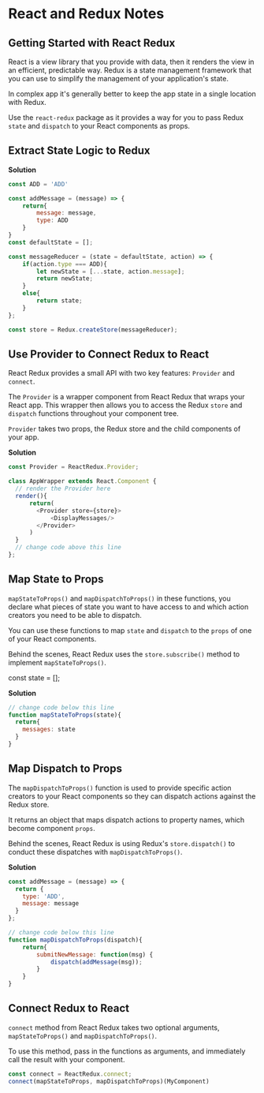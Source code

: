 # React and Redux Notes

## Getting Started with React Redux
React is a view library that you provide with data, then it renders the view in an efficient, predictable way. Redux is a state management framework that you can use to simplify the management of your application's state. 

In complex app it's generally better to keep the app state in a single location with Redux.

Use the `react-redux` package as it provides a way for you to pass Redux `state` and `dispatch` to your React components as props.

## Extract State Logic to Redux
**Solution**
```javascript
const ADD = 'ADD'

const addMessage = (message) => {
    return{
        message: message,
        type: ADD
    }
}
const defaultState = [];

const messageReducer = (state = defaultState, action) => {
    if(action.type === ADD){
        let newState = [...state, action.message];
        return newState;
    }
    else{
        return state;
    }
};

const store = Redux.createStore(messageReducer);
```

## Use Provider to Connect Redux to React
React Redux provides a small API with two key features: `Provider` and `connect`.

The `Provider` is a wrapper component from React Redux that wraps your React app. This wrapper then allows you to access the Redux `store` and `dispatch` functions throughout your component tree. 

`Provider` takes two props, the Redux store and the child components of your app.

**Solution**
```javascript
const Provider = ReactRedux.Provider;

class AppWrapper extends React.Component {
  // render the Provider here
  render(){
      return(
        <Provider store={store}>
            <DisplayMessages/>
        </Provider>
      )
  }
  // change code above this line
};
```

## Map State to Props
`mapStateToProps()` and `mapDispatchToProps()` in these functions, you declare what pieces of state you want to have access to and which action creators you need to be able to dispatch. 

You can use these functions to map `state` and `dispatch` to the `props` of one of your React components.

Behind the scenes, React Redux uses the `store.subscribe()` method to implement `mapStateToProps()`.

const state = [];

**Solution**
```javascript
// change code below this line
function mapStateToProps(state){
  return{
    messages: state
  }
}
```

## Map Dispatch to Props
The `mapDispatchToProps()` function is used to provide specific action creators to your React components so they can dispatch actions against the Redux store.

It returns an object that maps dispatch actions to property names, which become component `props`. 

Behind the scenes, React Redux is using Redux's `store.dispatch()` to conduct these dispatches with `mapDispatchToProps()`.

**Solution**
```javascript
const addMessage = (message) => {
  return {
    type: 'ADD',
    message: message
  }
};

// change code below this line
function mapDispatchToProps(dispatch){
    return{
        submitNewMessage: function(msg) {
            dispatch(addMessage(msg));
        }
    }
}
```

## Connect Redux to React
`connect` method from React Redux takes two optional arguments, `mapStateToProps()` and `mapDispatchToProps()`.

To use this method, pass in the functions as arguments, and immediately call the result with your component. 
```javascript
const connect = ReactRedux.connect;
connect(mapStateToProps, mapDispatchToProps)(MyComponent)
```

